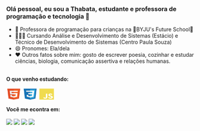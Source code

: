 ### Olá pessoal, eu sou a Thabata, estudante e professora de programação e tecnologia 🤗

- 🔭 Professora de programação para crianças na 🚀BYJU's Future School🚀
- 👩🏻‍💻 Cursando Análise e Desenvolvimento de Sistemas (Estácio) e Técnico de Desenvolvimento de Sistemas (Centro Paula Souza)
- 😄 Pronomes: Ela/dela
- ❤️ Outros fatos sobre mim: gosto de escrever poesia, cozinhar e estudar ciências, biologia, comunicação assertiva e relações humanas. 

<br>
<b>O que venho estudando:</b>
<div style="display: inline_block"><br>
<img align="center" alt="Rafa-HTML" height="30" width="40" src="https://raw.githubusercontent.com/devicons/devicon/master/icons/html5/html5-original.svg">
<img align="center" alt="Rafa-CSS" height="30" width="40" src="https://raw.githubusercontent.com/devicons/devicon/master/icons/css3/css3-original.svg">
<img align="center" alt="Rafa-Js" height="30" width="40" src="https://raw.githubusercontent.com/devicons/devicon/master/icons/javascript/javascript-plain.svg">

</div>
<br>

<div>
<b>Você me econtra em:</b> <br><br>
  <a href="https://instagram.com/putsthabs" target="_blank"><img src="https://img.shields.io/badge/-Instagram-%23E4405F?style=for-the-badge&logo=instagram&logoColor=white" target="_blank"></a>
  <a href="https://discord.com/channels/840616019218792449/1055217349315281037" target="_blank"><img src="https://img.shields.io/badge/Discord-7289DA?style=for-the-badge&logo=discord&logoColor=white" target="_blank"></a> 
  <a href = "mailto:thabatacristini@gmail.com"><img src="https://img.shields.io/badge/-Gmail-%23333?style=for-the-badge&logo=gmail&logoColor=white" target="_blank"></a>
  <a href="https://www.linkedin.com/in/thabata-cristini-506a30140/" target="_blank"><img src="https://img.shields.io/badge/-LinkedIn-%230077B5?style=for-the-badge&logo=linkedin&logoColor=white" target="_blank"></a> 
  
  </div>
